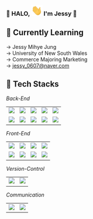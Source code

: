 ### :star_struck: HALO, <img src="https://raw.githubusercontent.com/ABSphreak/ABSphreak/master/gifs/Hi.gif" width="30px"> I'm Jessy :star_struck:

## :white_heart: Currently Learning
→ Jessy Mihye Jung <br>
→ University of New South Wales <br>
→ Commerce Majoring Marketing <br>
→ jessy_0607@naver.com <br>

## :white_heart: Tech Stacks
*Back-End*
<br>
<table>
<tbody>
 <tr>
<td align="center" width="20%">
<img height=50px src="https://www.vectorlogo.zone/logos/w3_html5/w3_html5-ar21.svg"> 
</td>

<td align="center" width="20%">
<img height=50px src="https://1000logos.net/wp-content/uploads/2020/09/CSS-Logo.png"> 
</td>

<td align="center" width="20%">
<img height=50px src="https://user-images.githubusercontent.com/91325218/142833271-f11cc656-9f7f-427c-b942-b8a2b0fbd494.jpg"> 
</td>

<td align="center" width="20%">
<img height=50px src="https://user-images.githubusercontent.com/91325218/142833555-5478fa25-3d1a-4fdf-8947-badf94a1d12e.png"> 
</td>

<td align="center" width="20%">
<img height=50px src="https://user-images.githubusercontent.com/91325218/142833685-782f5828-0b02-41c3-a976-4e2a3419d354.png"> 
</td>

</tr>

 <tr>
<td align="center" width="20%">
<img height=50px src="https://user-images.githubusercontent.com/91325218/142833784-5ea4248e-bc93-4058-8a83-df219e5cce2e.png"> 
</td>

<td align="center" width="20%">
<img height=50px src="https://user-images.githubusercontent.com/91325218/142834854-858fe7fb-32d5-4b70-88ee-6ba7aa7e8a6f.png"> 
</td>

<td align="center" width="20%">
<img height=50px src="https://user-images.githubusercontent.com/91325218/142834911-55f6b408-64b0-4060-83da-8cd2a95c63db.jpg"> 
</td>

<td align="center" width="20%">
<img height=50px src="https://user-images.githubusercontent.com/91325218/142834978-1d024e1d-cb6a-4185-af87-61f965661d57.png"> 
</td>

<td align="center" width="20%">
<img height=50px src="https://user-images.githubusercontent.com/91325218/142835027-bc94f69e-edba-43e4-86eb-2c22ce610cfa.png"> 
</td>

</tr>
</tbody>
</table>

*Front-End*
<table>
<tbody>
 <tr>
<td align="center" width="25%">
<img height=50px src="https://www.vectorlogo.zone/logos/w3_html5/w3_html5-ar21.svg"> 
</td>

<td align="center" width="25%">
<img height=50px src="https://1000logos.net/wp-content/uploads/2020/09/CSS-Logo.png"> 
</td>

<td align="center" width="25%">
<img height=50px src="https://user-images.githubusercontent.com/91325218/142833271-f11cc656-9f7f-427c-b942-b8a2b0fbd494.jpg">
</td>

<td align="center" width="25%">
<img height=50px src="https://user-images.githubusercontent.com/91325218/142836924-bc585101-f5bc-41e2-beaf-5ae57f2c3178.jpg"> 
</td>
</tr>
  
 <tr>
<td align="center" width="25%">
<img height=50px src="https://user-images.githubusercontent.com/91325218/142833685-782f5828-0b02-41c3-a976-4e2a3419d354.png">
</td>

<td align="center" width="25%">
<img height=50px src="https://user-images.githubusercontent.com/91325218/142837089-46d2a19e-9806-4995-8bc0-9054e2623eb9.png"> 
</td>

<td align="center" width="25%">
<img height=50px src="https://user-images.githubusercontent.com/91325218/142837162-2c556e14-8dca-47d1-9b80-e46161469a64.png"> 
</td>

<td align="center" width="25%">
<img height=50px src="https://user-images.githubusercontent.com/91325218/142837205-385ace7d-a17e-4302-94c8-ca8535c09ad3.png"> 
</td>
</tr>

</tbody>
</table>

*Version-Control*
<table>
<tbody>
 <tr>
<td align="center" width="50%">
<img height=50px src="https://user-images.githubusercontent.com/91325218/142837796-df313a7e-1f26-4515-9155-38cd11944868.jpg"> 
</td>

<td align="center" width="50%">
<img height=50px src="https://user-images.githubusercontent.com/91325218/142837804-3ae272d3-8c9f-4973-9c3a-098e9e750629.png"> 
</td>
</tr>
</tbody>
</table>

*Communication*
<table>
<tbody>
 <tr>
<td align="center" width="50%">
<img height=50px src="https://user-images.githubusercontent.com/91325218/142837865-4bed803f-f1e1-4ac1-80bd-966218793c23.png"> 
</td>

<td align="center" width="50%">
<img height=50px src="https://user-images.githubusercontent.com/91325218/142837875-691580ca-bd7a-4f3b-8e67-254219ad3b59.png"> 
</td>
</tr>
</tbody>
</table>

